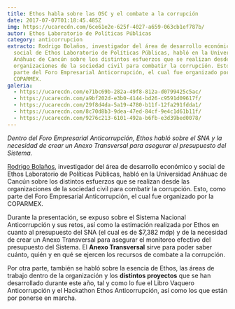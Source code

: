 ```yaml
---
title: Ethos habla sobre las OSC y el combate a la corrupción
date: 2017-07-07T01:18:45.485Z
img: https://ucarecdn.com/6ce61e2e-625f-4027-a659-063cb1ef787b/
autor: Ethos Laboratorio de Políticas Públicas
category: anticorrupcion
extracto: Rodrigo Bolaños, investigador del área de desarrollo económico y
  social de Ethos Laboratorio de Políticas Públicas, habló en la Universidad
  Anáhuac de Cancún sobre los distintos esfuerzos que se realizan desde las
  organizaciones de la sociedad civil para combatir la corrupción. Esto, como
  parte del Foro Empresarial Anticorrupción, el cual fue organizado por la
  COPARMEX.
galeria:
  - https://ucarecdn.com/e71bc69b-282a-49f8-812a-d0799425c5ac/
  - https://ucarecdn.com/a9bf202d-e3b0-4144-bd26-c9591d09617f/
  - https://ucarecdn.com/29f8d4da-5a19-4780-b11f-12fa291fdda1/
  - https://ucarecdn.com/8c70d8b3-9dea-47ed-84cf-9e4c1d61b11f/
  - https://ucarecdn.com/9276c213-6101-492a-b6fb-e3d39bed0078/
---
```

*Dentro del Foro Empresarial Anticorrupción, Ethos habló sobre el SNA y la necesidad de crear un Anexo Transversal para asegurar el presupuesto del Sistema.*

[Rodrigo Bolaños](https://www.ethos.org.mx/es/nosotros/equipo/rodrigo-bolanos/), investigador del área de desarrollo económico y social de Ethos Laboratorio de Políticas Públicas, habló en la Universidad Anáhuac de Cancún sobre los distintos esfuerzos que se realizan desde las organizaciones de la sociedad civil para combatir la corrupción. Esto, como parte del Foro Empresarial Anticorrupción, el cual fue organizado por la COPARMEX.

Durante la presentación, se expuso sobre el Sistema Nacional Anticorrupción y sus retos, así como la estimación realizada por Ethos en cuanto al presupuesto del SNA (el cual es de $7,382 mdp) y de la necesidad de crear un Anexo Transversal para asegurar el monitoreo efectivo del presupuesto del Sistema. El **Anexo Transversal** sirve para poder saber cuánto, quién y en qué se ejercen los recursos de combate a la corrupción.

Por otra parte, también se habló sobre la esencia de Ethos, las áreas de trabajo dentro de la organización y los **distintos proyectos** que se han desarrollado durante este año, tal y como lo fue el Libro Vaquero Anticorrupción y el Hackathon Ethos Anticorrupción, así como los que están por ponerse en marcha.